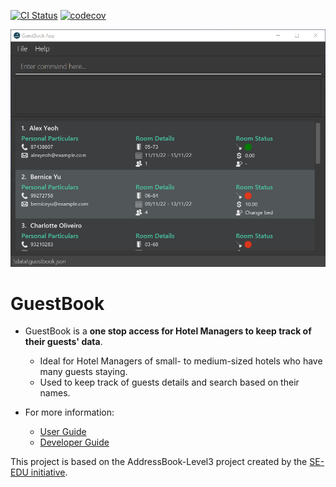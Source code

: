 [![CI Status](https://github.com/se-edu/addressbook-level3/workflows/Java%20CI/badge.svg)](https://github.com/AY2223S1-CS2103T-W16-1/tp/actions/workflows/gradle.yml)
[![codecov](https://codecov.io/gh/AY2223S1-CS2103T-W16-1/tp/branch/master/graph/badge.svg?token=TL4U2UJXS0)](https://codecov.io/gh/AY2223S1-CS2103T-W16-1/tp)

![Ui](docs/images/Ui.png)

# GuestBook
* GuestBook is a **one stop access for Hotel Managers to keep track of their guests' data**.
  * Ideal for Hotel Managers of small- to medium-sized hotels who have many guests staying.
  * Used to keep track of guests details and search based on their names.

* For more information:
  * [User Guide](https://github.com/AY2223S1-CS2103T-W16-1/tp/blob/master/docs/UserGuide.md)
  * [Developer Guide](https://github.com/AY2223S1-CS2103T-W16-1/tp/blob/master/docs/DeveloperGuide.md)

This project is based on the AddressBook-Level3 project created by the [SE-EDU initiative](https://se-education.org).

